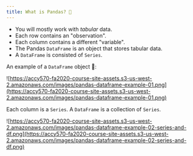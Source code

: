 ```yaml
---
title: What is Pandas? 🐼
---
```


- You will mostly work with _tabular_ data.
- Each row contains an "observation".
- Each column contains a different "variable".
- The Pandas `DataFrame` is an object that stores tabular data.
- A `DataFrame` is consisted of `Series`.

An example of a `DataFrame` object 🐗:

![https://accy570-fa2020-course-site-assets.s3-us-west-2.amazonaws.com/images/pandas-dataframe-example-01.png](https://accy570-fa2020-course-site-assets.s3-us-west-2.amazonaws.com/images/pandas-dataframe-example-01.png)

Each column is a `Series`. A `DataFrame` is a collection of `Series`.

![https://accy570-fa2020-course-site-assets.s3-us-west-2.amazonaws.com/images/pandas-dataframe-example-02-series-and-df.png](https://accy570-fa2020-course-site-assets.s3-us-west-2.amazonaws.com/images/pandas-dataframe-example-02-series-and-df.png)
